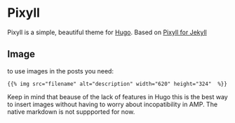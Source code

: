 # Pixyll

Pixyll is a simple, beautiful theme for [Hugo](http://gohugo.io/).
Based on [Pixyll for Jekyll](https://github.com/johnotander/pixyll)

## Image

to use images in the posts you need:

`{{% img src="filename" alt="description" width="620" height="324"  %}}`


Keep in mind that beause of the lack of features in Hugo this is the best way to insert images without having to worry about incopatibility in AMP. The native markdown is not suppported for now.
